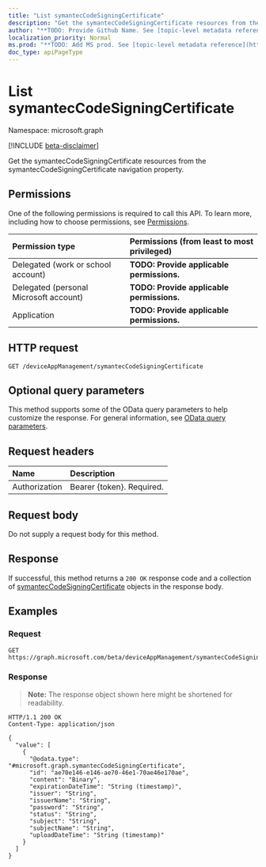 ```yaml
---
title: "List symantecCodeSigningCertificate"
description: "Get the symantecCodeSigningCertificate resources from the symantecCodeSigningCertificate navigation property."
author: "**TODO: Provide Github Name. See [topic-level metadata reference](https://msgo.azurewebsites.net/add/document/guidelines/metadata.html#topic-level-metadata)**"
localization_priority: Normal
ms.prod: "**TODO: Add MS prod. See [topic-level metadata reference](https://msgo.azurewebsites.net/add/document/guidelines/metadata.html#topic-level-metadata)**"
doc_type: apiPageType
---
```


# List symantecCodeSigningCertificate
Namespace: microsoft.graph

[!INCLUDE [beta-disclaimer](../../includes/beta-disclaimer.md)]

Get the symantecCodeSigningCertificate resources from the symantecCodeSigningCertificate navigation property.

## Permissions
One of the following permissions is required to call this API. To learn more, including how to choose permissions, see [Permissions](/graph/permissions-reference).

|Permission type|Permissions (from least to most privileged)|
|:---|:---|
|Delegated (work or school account)|**TODO: Provide applicable permissions.**|
|Delegated (personal Microsoft account)|**TODO: Provide applicable permissions.**|
|Application|**TODO: Provide applicable permissions.**|

## HTTP request

<!-- {
  "blockType": "ignored"
}
-->
``` http
GET /deviceAppManagement/symantecCodeSigningCertificate
```

## Optional query parameters
This method supports some of the OData query parameters to help customize the response. For general information, see [OData query parameters](/graph/query-parameters).

## Request headers
|Name|Description|
|:---|:---|
|Authorization|Bearer {token}. Required.|

## Request body
Do not supply a request body for this method.

## Response

If successful, this method returns a `200 OK` response code and a collection of [symantecCodeSigningCertificate](../resources/symanteccodesigningcertificate.md) objects in the response body.

## Examples

### Request
<!-- {
  "blockType": "request",
  "name": "list_symanteccodesigningcertificate"
}
-->
``` http
GET https://graph.microsoft.com/beta/deviceAppManagement/symantecCodeSigningCertificate
```


### Response
>**Note:** The response object shown here might be shortened for readability.
<!-- {
  "blockType": "response",
  "truncated": true,
  "@odata.type": "Collection(microsoft.graph.symantecCodeSigningCertificate)"
}
-->
``` http
HTTP/1.1 200 OK
Content-Type: application/json

{
  "value": [
    {
      "@odata.type": "#microsoft.graph.symantecCodeSigningCertificate",
      "id": "ae70e146-e146-ae70-46e1-70ae46e170ae",
      "content": "Binary",
      "expirationDateTime": "String (timestamp)",
      "issuer": "String",
      "issuerName": "String",
      "password": "String",
      "status": "String",
      "subject": "String",
      "subjectName": "String",
      "uploadDateTime": "String (timestamp)"
    }
  ]
}
```

